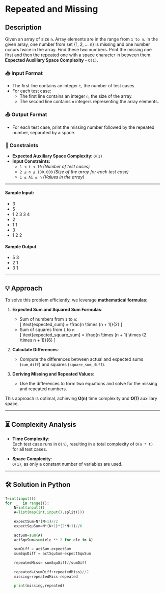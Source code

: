 # Repeated and Missing

##  Description
Given an array of size `n`. Array elements are in the range from `1 to n`. In the given array, one
number from set {1, 2, ... n} is missing and one number occurs twice in the array. Find these
two numbers.
Print the missing one first and then the repeated one with a space character in between
them.
**Expected Auxillary Space Complexity** - `O(1)`.

### 📥 Input Format
- The first line contains an integer `t`, the number of test cases.
- For each test case:
  - The first line contains an integer `n`, the size of the array.
  - The second line contains `n` integers representing the array elements.

### 📤 Output Format
- For each test case, print the missing number followed by the repeated number, separated by a space.

### 🧩 Constraints
- **Expected Auxiliary Space Complexity**: `O(1)`
- **Input Constraints:**
  - `1 ≤ t ≤ 10`  *(Number of test cases)*
  - `2 ≤ n ≤ 100,000` *(Size of the array for each test case)*
  - `1 ≤ Ai ≤ n` *(Values in the array)*

---


#### Sample Input:

  - 3
  - 5
  - 1 2 3 3 4
  - 2
  - 1 1
  - 3
  - 1 2 2

#### **Sample Output**
  - 5 3
  - 2 1
  - 3 1

---


## 💡 Approach

To solve this problem efficiently, we leverage **mathematical formulas**:

1. **Expected Sum and Squared Sum Formulas**:
   - Sum of numbers from `1` to `n`:  
     \[
     \text{expected\_sum} = \frac{n \times (n + 1)}{2}
     \]
   - Sum of squares from `1` to `n`:  
     \[
     \text{expected\_square\_sum} = \frac{n \times (n + 1) \times (2 \times n + 1)}{6}
     \]

2. **Calculate Differences**:
   - Compute the differences between actual and expected sums (`sum_diff`) and squares (`square_sum_diff`).

3. **Deriving Missing and Repeated Values**:
   - Use the differences to form two equations and solve for the missing and repeated numbers.

This approach is optimal, achieving **O(n)** time complexity and **O(1)** auxiliary space.

---

## ⏳ Complexity Analysis

- **Time Complexity**:  
  Each test case runs in `O(n)`, resulting in a total complexity of `O(n * t)` for all test cases.

- **Space Complexity**:  
  `O(1)`, as only a constant number of variables are used.

---

## 🛠️ Solution in Python 

```python
T=int(input())
for  _  in range(T):
    N=int(input())
    A=list(map(int,input().split()))
    
    expectSum=N*(N+1)//2
    expectSquSum=N*(N+1)*(2*N+1)//6
    
    actSum=sum(A)
    actSquSum=sum(ele ** 2 for ele in A)
    
    sumDiff = actSum-expectSum
    sumSquDiff = actSquSum-expectSquSum
    
    repeatedMiss= sumSquDiff//sumDiff
    
    repeated=(sumDiff+repeatedMiss)//2
    missing=repeatedMiss-repeated
    
    print(missing,repeated)

```


